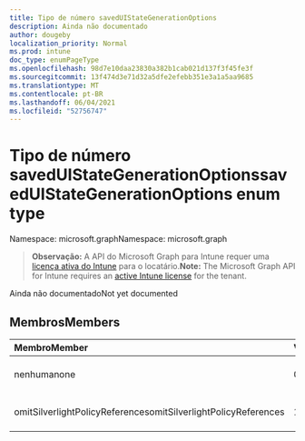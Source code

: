 ```yaml
---
title: Tipo de número savedUIStateGenerationOptions
description: Ainda não documentado
author: dougeby
localization_priority: Normal
ms.prod: intune
doc_type: enumPageType
ms.openlocfilehash: 98d7e10daa23830a382b1cab021d137f3f45fe3f
ms.sourcegitcommit: 13f474d3e71d32a5dfe2efebb351e3a1a5aa9685
ms.translationtype: MT
ms.contentlocale: pt-BR
ms.lasthandoff: 06/04/2021
ms.locfileid: "52756747"
---
```

# <a name="saveduistategenerationoptions-enum-type"></a><span data-ttu-id="fe88e-103">Tipo de número savedUIStateGenerationOptions</span><span class="sxs-lookup"><span data-stu-id="fe88e-103">savedUIStateGenerationOptions enum type</span></span>

<span data-ttu-id="fe88e-104">Namespace: microsoft.graph</span><span class="sxs-lookup"><span data-stu-id="fe88e-104">Namespace: microsoft.graph</span></span>

> <span data-ttu-id="fe88e-105">**Observação:** A API do Microsoft Graph para Intune requer uma [licença ativa do Intune](https://go.microsoft.com/fwlink/?linkid=839381) para o locatário.</span><span class="sxs-lookup"><span data-stu-id="fe88e-105">**Note:** The Microsoft Graph API for Intune requires an [active Intune license](https://go.microsoft.com/fwlink/?linkid=839381) for the tenant.</span></span>

<span data-ttu-id="fe88e-106">Ainda não documentado</span><span class="sxs-lookup"><span data-stu-id="fe88e-106">Not yet documented</span></span>

## <a name="members"></a><span data-ttu-id="fe88e-107">Membros</span><span class="sxs-lookup"><span data-stu-id="fe88e-107">Members</span></span>
|<span data-ttu-id="fe88e-108">Membro</span><span class="sxs-lookup"><span data-stu-id="fe88e-108">Member</span></span>|<span data-ttu-id="fe88e-109">Valor</span><span class="sxs-lookup"><span data-stu-id="fe88e-109">Value</span></span>|<span data-ttu-id="fe88e-110">Descrição</span><span class="sxs-lookup"><span data-stu-id="fe88e-110">Description</span></span>|
|:---|:---|:---|
|<span data-ttu-id="fe88e-111">nenhuma</span><span class="sxs-lookup"><span data-stu-id="fe88e-111">none</span></span>|<span data-ttu-id="fe88e-112">0</span><span class="sxs-lookup"><span data-stu-id="fe88e-112">0</span></span>|<span data-ttu-id="fe88e-113">Ainda não documentado</span><span class="sxs-lookup"><span data-stu-id="fe88e-113">Not yet documented</span></span>|
|<span data-ttu-id="fe88e-114">omitSilverlightPolicyReferences</span><span class="sxs-lookup"><span data-stu-id="fe88e-114">omitSilverlightPolicyReferences</span></span>|<span data-ttu-id="fe88e-115">1</span><span class="sxs-lookup"><span data-stu-id="fe88e-115">1</span></span>|<span data-ttu-id="fe88e-116">Ainda não documentado</span><span class="sxs-lookup"><span data-stu-id="fe88e-116">Not yet documented</span></span>|




